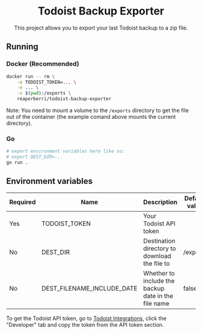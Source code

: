 <div align="center">

# Todoist Backup Exporter

This project allows you to export your last Todoist backup to a zip file.

</div>

## Running

### Docker (Recommended)

```bash
docker run -- rm \
    -e TODOIST_TOKEN=... \
    -e ... \
    -v $(pwd):/exports \
    reaperberri/todoist-backup-exporter
```

Note: You need to mount a volume to the `/exports` directory to get the file out of the container (the example comand above mounts the current directory).

### Go

```bash
# export environment variables here like so:
# export DEST_DIR=...
go run .
```

## Environment variables

| Required | Name                       | Description                                         | Default value |
| -------- | -------------------------- | --------------------------------------------------- | ------------- |
| Yes      | TODOIST_TOKEN              | Your Todoist API token                              |               |
| No       | DEST_DIR                   | Destination directory to download the file to       | /exports      |
| No       | DEST_FILENAME_INCLUDE_DATE | Whether to include the backup date in the file name | false         |

To get the Todoist API token, go to [Todoist Integrations](https://todoist.com/prefs/integrations), click the "Developer" tab and copy the token from the API token section.
